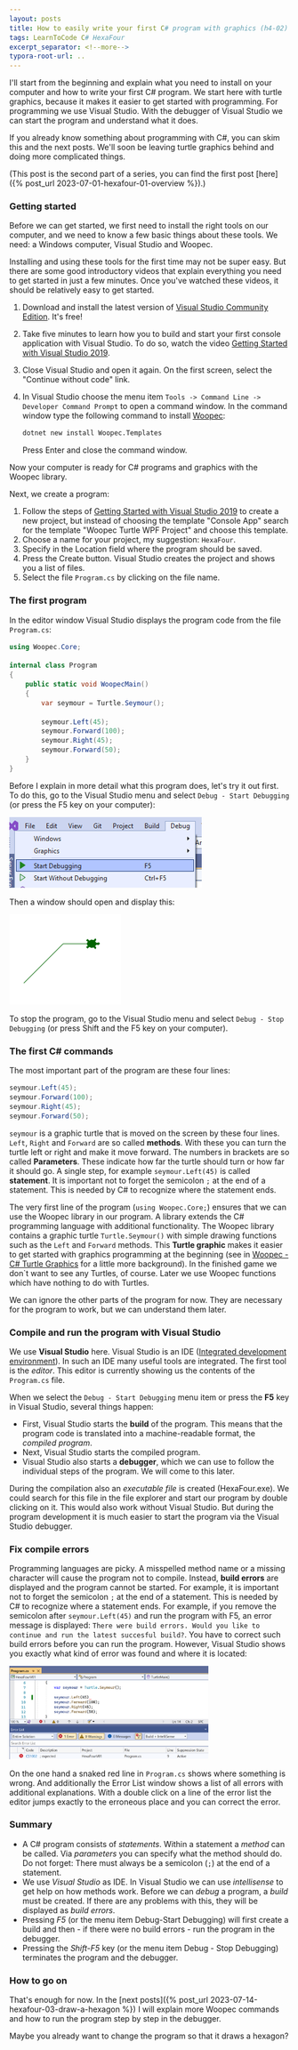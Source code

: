 ```yaml
---
layout: posts
title: How to easily write your first C# program with graphics (h4-02)
tags: LearnToCode C# HexaFour
excerpt_separator: <!--more-->
typora-root-url: ..
---
```


I'll start from the beginning and explain what you need to install on your computer and how to write your first C# program. We start here with turtle graphics, because it makes it easier to get started with programming. For programming we use Visual Studio. With the debugger of Visual Studio we can start the program and understand what it does.

<!--more-->

If you already know something about programming with C#, you can skim this and the next posts. We'll soon be leaving turtle graphics behind and doing more complicated things. 

(This post is the second part of a series, you can find the first post [here]({% post_url 2023-07-01-hexafour-01-overview %}).)

### Getting started

Before we can get started, we first need to install the right tools on our computer, and we need to know a few basic things about these tools. We need: a Windows computer, Visual Studio and Woopec.

Installing and using these tools for the first time may not be super easy. But there are some good introductory videos that explain everything you need to get started in just a few minutes. Once you've watched these videos, it should be relatively easy to get started.

1. Download and install the latest version of  [Visual Studio Community Edition](https://visualstudio.microsoft.com/de/vs/community/). It's free!

2. Take five minutes to learn how you to build and start your first console application with Visual Studio. To do so, watch the video [Getting Started with Visual Studio 2019](https://www.youtube.com/watch?v=1CgsMtUmVgs&list=RDCMUChqrDOwARrxdJF-ykAptc7w).

3. Close Visual Studio and open it again. On the first screen, select the "Continue without code" link.

4. In Visual Studio choose the menu item `Tools -> Command Line -> Developer Command Prompt` to open a command window. In the command window type the following command to install [Woopec](https://frank.woopec.net/woopec-docs-index.html):

   ```sh
   dotnet new install Woopec.Templates
   ```

   Press Enter and close the command window.
   

Now your computer is ready for C# programs and graphics with the Woopec library.

Next, we create a program:

1. Follow the steps of [Getting Started with Visual Studio 2019](https://www.youtube.com/watch?v=1CgsMtUmVgs&list=RDCMUChqrDOwARrxdJF-ykAptc7w) to create a new project, but instead of choosing the template "Console App" search for the template "Woopec Turtle WPF Project" and choose this template. 
2. Choose a name for your project, my suggestion: `HexaFour`. 
3. Specify in the Location field where the program should be saved.
4. Press the Create button. Visual Studio creates the project and shows you a list of files.
5. Select the file `Program.cs` by clicking on the file name.

### The first program

In the editor window Visual Studio displays the program code from the file `Program.cs`:

```csharp
using Woopec.Core;

internal class Program
{
    public static void WoopecMain()
    {
        var seymour = Turtle.Seymour();

        seymour.Left(45);
        seymour.Forward(100);
        seymour.Right(45);
        seymour.Forward(50);
    }
}
```

Before I explain in more detail what this program does, let's try it out first. To do this, go to the Visual Studio menu and select `Debug - Start Debugging` (or press the F5 key on your computer):

![Screenshot showing where you can find the debug commands in the Visual Studio menu](/assets/images/hexafour/VisualStudioStartDebugging.png)

Then a window should open and display this:

![Graphic with two green lines and a small woopec turtle icon.](/assets/images/hexafour/OutputOfFirstProgram.png) 

To stop the program, go to the Visual Studio menu and select `Debug - Stop Debugging` (or press Shift and the F5 key on your computer).

### The first C# commands

The most important part of the program are these four lines:
```csharp
seymour.Left(45);
seymour.Forward(100);
seymour.Right(45);
seymour.Forward(50);
```

`seymour` is a graphic turtle that is moved on the screen by these four lines.  `Left`, `Right` and `Forward` are so called **methods**. With these you can turn the turtle left or right and make it move forward. The numbers in brackets are so called **Parameters**. These indicate how far the turtle should turn or how far it should go. A single step, for example `seymour.Left(45)` is called **statement**. It is important not to forget the semicolon `;` at the end of a statement. This is needed by C# to recognize where the statement ends.

The very first line of the program (`using Woopec.Core;`) ensures that we can use the Woopec library in our program. A library extends the C# programming language with additional functionality. The Woopec library contains a graphic turtle `Turtle.Seymour()` with simple drawing functions such as the `Left` and `Forward` methods. This **Turtle graphic** makes it easier to get started with graphics programming at the beginning (see in [Woopec - C# Turtle Graphics](https://frank.woopec.net/woopec_docs/WoopecIntro.html) for a little more background). In the finished game we don`t want to see any Turtles, of course. Later we use Woopec functions which have nothing to do with Turtles.

We can ignore the other parts of the program for now. They are necessary for the program to work, but we can understand them later.

### Compile and run the program with Visual Studio

We use **Visual Studio** here. Visual Studio is an IDE ([Integrated development environment](https://en.wikipedia.org/wiki/Integrated_development_environment)). In such an IDE many useful tools are integrated. The first tool is the *editor*. This editor is currently showing us the contents of the `Program.cs` file. 

When we select the `Debug - Start Debugging` menu item or press the **F5** key in Visual Studio, several things happen:

* First, Visual Studio starts the **build** of the program. This means that the program code is translated into a machine-readable format, the *compiled program*.
* Next, Visual Studio starts the compiled program.
* Visual Studio also starts a **debugger**, which we can use to follow the individual steps of the program. We will come to this later.

During the compilation also an *executable file* is created (HexaFour.exe). We could search for this file in the file explorer and start our program by double clicking on it. This would also work without Visual Studio. But during the program development it is much easier to start the program via the Visual Studio debugger.

### Fix compile errors

Programming languages are picky. A misspelled method name or a missing character will cause the program not to compile. Instead, **build errors** are displayed and the program cannot be started. For example, it is important not to forget the semicolon `;` at the end of a statement. This is needed by C# to recognize where a statement ends. For example, if you remove the semicolon after `seymour.Left(45)` and run the program with F5, an error message is displayed: `There were build errors. Would you like to continue and run the latest succesful build?`.  You have to correct such build errors before you can run the program. However, Visual Studio shows you exactly what kind of error was found and where it is located:

<img src="/assets/images/hexafour/VSSyntaxError.png" alt="Screenshot where you can see how Visual Studio displays a compile error." style="zoom:35%;" />

On the one hand a snaked red line in `Program.cs` shows where something is wrong. And additionally the Error List window shows a list of all errors with additional explanations. With a double click on a line of the error list the editor jumps exactly to the erroneous place and you can correct the error.

### Summary

* A C# program consists of *statements*. Within a statement a *method* can be called. Via *parameters* you can specify what the method should do. Do not forget: There must always be a semicolon (`;`) at the end of a statement.
* We use *Visual Studio* as IDE. In Visual Studio we can use *intellisense* to get help on how methods work. Before we can *debug* a program, a *build* must be created. If there are any problems with this, they will be displayed as *build errors*.
* Pressing *F5* (or the menu item Debug-Start Debugging) will first create a build and then - if there were no build errors - run the program in the debugger.
* Pressing the *Shift-F5* key (or the menu item Debug - Stop Debugging) terminates the program and the debugger.

### How to go on

That's enough for now. In the [next posts]({% post_url 2023-07-14-hexafour-03-draw-a-hexagon %}) I will explain more Woopec commands and how to run the program step by step in the debugger.

Maybe you already want to change the program so that it draws a hexagon?





